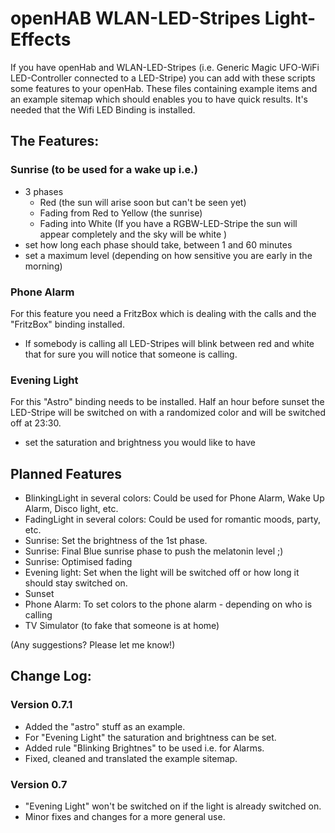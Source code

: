 # openHAB WLAN-LED-Stripes Light-Effects

If you have openHab and WLAN-LED-Stripes (i.e. Generic Magic UFO-WiFi LED-Controller connected to a LED-Stripe) you can add with these scripts some features to your openHab. These files containing example items and an example sitemap which should enables you to have quick results.
It's needed that the Wifi LED Binding is installed.

## The Features:

### Sunrise (to be used for a wake up i.e.)
* 3 phases
	* Red (the sun will arise soon but can't be seen yet)
	* Fading from Red to Yellow (the sunrise)
	* Fading into White (If you have a RGBW-LED-Stripe the sun will appear completely and the sky will be white )
* set how long each phase should take, between 1 and 60 minutes
* set a maximum level (depending on how sensitive you are early in the morning)

### Phone Alarm
For this feature you need a FritzBox which is dealing with the calls and the "FritzBox" binding installed.
* If somebody is calling all LED-Stripes will blink between red and white that for sure you will notice that someone is calling.

### Evening Light
For this "Astro" binding needs to be installed.
Half an hour before sunset the LED-Stripe will be switched on with a randomized color and will be switched off at 23:30.
* set the saturation and brightness you would like to have

## Planned Features
* BlinkingLight in several colors: Could be used for Phone Alarm, Wake Up Alarm, Disco light, etc.
* FadingLight in several colors: Could be used for romantic moods, party, etc.
* Sunrise: Set the brightness of the 1st phase.
* Sunrise: Final Blue sunrise phase to push the melatonin level ;)
* Sunrise: Optimised fading
* Evening light: Set when the light will be switched off or how long it should stay switched on.
* Sunset
* Phone Alarm: To set colors to the phone alarm - depending on who is calling  
* TV Simulator (to fake that someone is at home)

(Any suggestions? Please let me know!)


## Change Log:

### Version 0.7.1
* Added the "astro" stuff as an example.
* For "Evening Light" the saturation and brightness can be set.
* Added rule "Blinking Brightnes" to be used i.e. for Alarms.
* Fixed, cleaned and translated the example sitemap.

### Version 0.7
* "Evening Light" won't be switched on if the light is already switched on.
* Minor fixes and changes for a more general use.